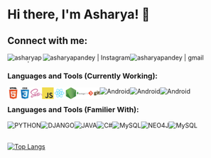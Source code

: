 # Hi there, I'm Asharya! 🤘

<!-- - 🌱 I’m currently learning ![Flutter](https://img.shields.io/badge/Flutter-%2302569B.svg?style=for-the-badge&logo=Flutter&logoColor=white) -->


## Connect with me:
[<img align="left" alt="asharyapandey | LinkedIn" width="80px"  height="20px" src="https://img.shields.io/badge/linkedin-%230077B5.svg?style=for-the-badge&logo=linkedin&logoColor=white" />][linkedin]
[<img align="left" alt="asharyapandey | Instagram"   height="20px" src="https://img.shields.io/badge/<ashrayapandey>-%23E4405F.svg?style=for-the-badge&logo=Instagram&logoColor=white" />][instagram]
[<img align="left" alt="asharyapandey | gmail"   height="20px" src="https://img.shields.io/badge/Gmail-D14836?style=for-the-badge&logo=gmail&logoColor=white" />][gmail]


<br />

### Languages and Tools (Currently Working):


<img align="left" alt="HTML5" width="26px" src="https://raw.githubusercontent.com/github/explore/80688e429a7d4ef2fca1e82350fe8e3517d3494d/topics/html/html.png" />
<img align="left" alt="CSS3" width="26px" src="https://raw.githubusercontent.com/github/explore/80688e429a7d4ef2fca1e82350fe8e3517d3494d/topics/css/css.png" />
<img align="left" alt="Sass" width="26px" src="https://raw.githubusercontent.com/github/explore/80688e429a7d4ef2fca1e82350fe8e3517d3494d/topics/sass/sass.png" />
<img align="left" alt="JavaScript" width="26px" src="https://raw.githubusercontent.com/github/explore/80688e429a7d4ef2fca1e82350fe8e3517d3494d/topics/javascript/javascript.png" />
<img align="left" alt="React" width="26px" src="https://raw.githubusercontent.com/github/explore/80688e429a7d4ef2fca1e82350fe8e3517d3494d/topics/react/react.png" />
<img align="left" alt="Node.js" width="26px" src="https://raw.githubusercontent.com/github/explore/80688e429a7d4ef2fca1e82350fe8e3517d3494d/topics/nodejs/nodejs.png" />
<img align="left" alt="MongoDB" width="26px" src="https://raw.githubusercontent.com/github/explore/80688e429a7d4ef2fca1e82350fe8e3517d3494d/topics/mongodb/mongodb.png" />
<img align="left" alt="Git" width="26px" src="https://raw.githubusercontent.com/github/explore/80688e429a7d4ef2fca1e82350fe8e3517d3494d/topics/git/git.png" />
<img align="left" alt="Android" height="26px" src="https://img.shields.io/badge/Android-3DDC84?style=for-the-badge&logo=android&logoColor=white" />
<img align="left" alt="Android" height="26px" src="https://img.shields.io/badge/typescript-%23007ACC.svg?style=for-the-badge&logo=typescript&logoColor=white" />
<img align="left" alt="Android" height="26px" src="https://img.shields.io/badge/kotlin-%230095D5.svg?style=for-the-badge&logo=kotlin&logoColor=white" />

<br />

### Languages and Tools (Familier With):
<img align="left" alt="PYTHON" height="26px" src="https://img.shields.io/badge/python-3670A0?style=for-the-badge&logo=python&logoColor=ffdd54" />
<img align="left" alt="DJANGO" height="26px" src="https://img.shields.io/badge/django-%23092E20.svg?style=for-the-badge&logo=django&logoColor=white" />
<img align="left" alt="JAVA" height="26px" src="https://img.shields.io/badge/java-%23ED8B00.svg?style=for-the-badge&logo=java&logoColor=white" />
<img align="left" alt="C#" height="26px" src="https://img.shields.io/badge/c%23-%23239120.svg?style=for-the-badge&logo=c-sharp&logoColor=white" />
<img align="left" alt="MySQL" height="26px" src="https://img.shields.io/badge/mysql-%2300f.svg?style=for-the-badge&logo=mysql&logoColor=white" />
<img align="left" alt="NEO4J" height="26px" src="https://img.shields.io/badge/Neo4j-008CC1?style=for-the-badge&logo=neo4j&logoColor=white" />
<img align="left" alt="MySQL" height="26px" src="https://img.shields.io/badge/postgres-%23316192.svg?style=for-the-badge&logo=postgresql&logoColor=white" />

<br />
<br />

[![Top Langs](https://github-readme-stats.vercel.app/api/top-langs/?username=asharyapandey&layout=compact)](https://github.com/anuraghazra/github-readme-stats)



[linkedin]: https://www.linkedin.com/in/ashraya-pandey-b79bb5168/
[instagram]: https://www.instagram.com/ashrayapandey/
[facebook]: https://www.facebook.com/asharyapandey/
[gmail]: asharyap7@gmail.com
